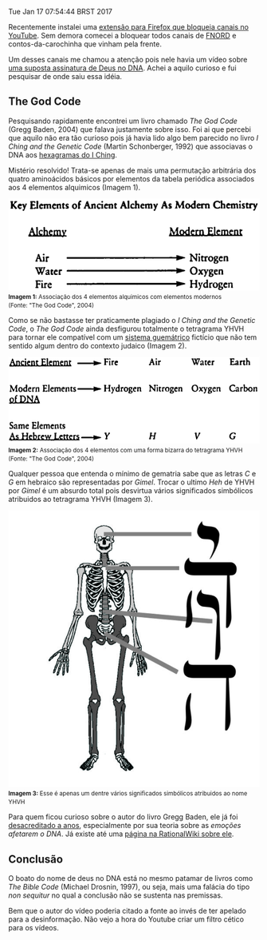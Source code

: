 Tue Jan 17 07:54:44 BRST 2017

Recentemente instalei uma [extensão para Firefox que bloqueia canais no YouTube](https://addons.mozilla.org/en-US/firefox/addon/video-blocker/). Sem demora comecei a bloquear todos canais de [FNORD](https://pt.wikipedia.org/wiki/FNORD) e contos-da-carochinha que vinham pela frente.

Um desses canais me chamou a atenção pois nele havia um vídeo sobre [uma suposta assinatura de Deus no DNA](https://www.youtube.com/watch?v=IHK5cI6Xogs). Achei a aquilo curioso e fui pesquisar de onde saiu essa idéia.

## The God Code

Pesquisando rapidamente encontrei um livro chamado *The God Code* (Gregg Baden, 2004) que falava justamente sobre isso. Foi ai que percebi que aquilo não era tão curioso pois já havia lido algo bem parecido no livro *I Ching and the Genetic Code* (Martin Schonberger, 1992) que associavas o DNA aos [hexagramas do I Ching](https://pt.wikipedia.org/wiki/Hexagramas_(I_Ching)).

Mistério resolvido! Trata-se apenas de mais uma permutação arbitrária dos quatro aminoácidos básicos por elementos da tabela periódica associados aos 4 elementos alquimicos (Imagem 1).
<p class="center">
<a href="/asset/img/the-god-code-1.png"><img src="/asset/img/the-god-code-1.png" style="max-width:100%" class="img-thumbnail"></a><br>
<small><b>Imagem 1:</b> Associação dos 4 elementos alquimicos com elementos modernos<br>(Fonte: "The God Code", 2004)</small>
</p>

Como se não bastasse ter praticamente plagiado o *I Ching and the Genetic Code*, o *The God Code* ainda desfigurou totalmente o tetragrama YHVH para tornar ele compatível com um [sistema guemátrico](https://pt.wikipedia.org/wiki/Guem%C3%A1tria) fictício que não tem sentido algum dentro do contexto judaico (Imagem 2). 

<p class="center">
<a href="/asset/img/the-god-code-2.png"><img src="/asset/img/the-god-code-2.png" style="max-width:100%" class="img-thumbnail"></a><br>
<small><b>Imagem 2:</b> Associação dos 4 elementos com uma forma bizarra do tetragrama YHVH<br>(Fonte: "The God Code", 2004)</small>
</p>

Qualquer pessoa que entenda o mínimo de gematria sabe que as letras *C* e *G* em hebraico são representadas por *Gimel*. Trocar o ultimo *Heh* de YHVH por *Gimel* é um absurdo total pois desvirtua vários significados simbólicos atribuidos ao tetragrama YHVH (Imagem 3).

<p class="center">
<a href="/asset/img/yhvh-ossos.jpg"><img src="/asset/img/yhvh-ossos.jpg" style="max-width:100%" class="img-thumbnail"></a><br>
<small><b>Imagem 3:</b> Esse é apenas um dentre vários significados simbólicos atribuidos ao nome YHVH</small>
</p>

Para quem ficou curioso sobre o autor do livro Gregg Baden, ele já foi [desacreditado a anos](https://www.youtube.com/watch?v=uoNmd5E0_gw), especialmente por sua teoria sobre as *emoções afetarem o DNA*. Já existe até uma [página na RationalWiki sobre ele](http://rationalwiki.org/wiki/Gregg_Braden). 

## Conclusão

O boato do nome de deus no DNA está no mesmo patamar de livros como *The Bible Code* (Michael Drosnin, 1997), ou seja, mais uma falácia do tipo *non sequitur* no qual a conclusão não se sustenta nas premissas.

Bem que o autor do vídeo poderia citado a fonte ao invés de ter apelado para a desinformação. Não vejo a hora do Youtube criar um filtro cético para os vídeos.
